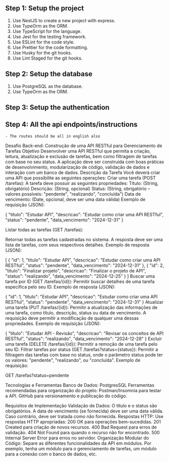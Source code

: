 ## Step 1: Setup the project

1. Use NestJS to create a new project with express.
2. Use TypeOrm as the ORM.
3. Use TypeScript for the language.
4. Use Jest for the testing framework.
5. Use ESLint for the code style.
6. Use Prettier for the code formatting.
7. Use Husky for the git hooks.
8. Use Lint Staged for the git hooks.

## Step 2: Setup the database

1. Use PostgreSQL as the database.
2. Use TypeOrm as the ORM.

## Step 3: Setup the authentication


## Step 4: All the api endpoints/instructions
    - The routes should be all in english also

Desafio Back-end: Construção de uma API RESTful para Gerenciamento de Tarefas
Objetivo
Desenvolver uma API RESTful que permita a criação, leitura, atualização e exclusão de tarefas, bem como filtragem de tarefas com base no seu status. A aplicação deve ser construída com boas práticas de desenvolvimento, modularização de código, validação de dados e interação com um banco de dados.
Descrição da Tarefa
Você deverá criar uma API que possibilite as seguintes operações:
Criar uma tarefa (POST /tarefas):
A tarefa deve possuir as seguintes propriedades:
Título: (String, obrigatório)
Descrição: (String, opcional)
Status: (String, obrigatório – valores possíveis: "pendente", "realizando", "concluída")
Data de vencimento: (Date, opcional, deve ser uma data válida)
Exemplo de requisição (JSON):

{
  "titulo": "Estudar API",
  "descricao": "Estudar como criar uma API RESTful",
  "status": "pendente",
  "data_vencimento": "2024-12-31"
}

Listar todas as tarefas (GET /tarefas):

Retornar todas as tarefas cadastradas no sistema.
A resposta deve ser uma lista de tarefas, com seus respectivos detalhes.
Exemplo de resposta (JSON):

[
  {
    "id": 1,
    "titulo": "Estudar API",
    "descricao": "Estudar como criar uma API RESTful",
    "status": "pendente",
    "data_vencimento": "2024-12-31"
  },
  {
    "id": 2,
    "titulo": "Finalizar projeto",
    "descricao": "Finalizar o projeto de API",
    "status": "realizando",
    "data_vencimento": "2024-12-25"
  }
]
Buscar uma tarefa por ID (GET /tarefas/{id}):
Permitir buscar detalhes de uma tarefa específica pelo seu ID.
Exemplo de resposta (JSON):

{
  "id": 1,
  "titulo": "Estudar API",
  "descricao": "Estudar como criar uma API RESTful",
  "status": "pendente",
  "data_vencimento": "2024-12-31"
}
Atualizar uma tarefa (PUT /tarefas/{id}):
Permitir a atualização das informações de uma tarefa, como título, descrição, status ou data de vencimento.
A requisição deve permitir a modificação de qualquer uma dessas propriedades.
Exemplo de requisição (JSON):

{
  "titulo": "Estudar API - Revisão",
  "descricao": "Revisar os conceitos de API RESTful",
  "status": "realizando",
  "data_vencimento": "2024-12-28"
}
Excluir uma tarefa (DELETE /tarefas/{id}):
Permitir a remoção de uma tarefa pelo seu ID.
Filtrar tarefas por status (GET /tarefas?status={status}):
Permitir a filtragem das tarefas com base no status, onde o parâmetro status pode ter os valores: "pendente", "realizando", ou "concluída".
Exemplo de requisição:

GET /tarefas?status=pendente


Tecnologias e Ferramentas
Banco de Dados: PostgresSQL
Ferramentas recomendadas para organização do projeto:
Postman/Insomnia para testar a API.
GitHub para versionamento e publicação do código.

Requisitos de Implementação
Validação de Dados:
O título e o status são obrigatórios.
A data de vencimento (se fornecida) deve ser uma data válida. Caso contrário, deve ser tratada como não fornecida.
Respostas HTTP:
Use respostas HTTP apropriadas:
200 OK para operações bem-sucedidas.
201 Created para criação de novos recursos.
400 Bad Request para erros de validação.
404 Not Found para quando o recurso não for encontrado.
500 Internal Server Error para erros no servidor.
Organização Modular do Código:
Separe as diferentes funcionalidades da API em módulos. Por exemplo, tenha um módulo para o gerenciamento de tarefas, um módulo para a conexão com o banco de dados, etc.